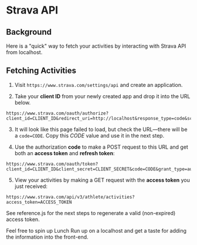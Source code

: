 # Strava API

## Background

Here is a "quick" way to fetch your activities by interacting with Strava API from localhost.

## Fetching Activities

1. Visit `https://www.strava.com/settings/api` and create an application.

2. Take your **client ID** from your newly created app and drop it into the URL below.

```
https://www.strava.com/oauth/authorize?client_id=CLIENT_ID&redirect_uri=http://localhost&response_type=code&scope=activity:read_all
```

3. It will look like this page failed to load, but check the URL—there will be a `code=CODE`. Copy this _CODE_ value and use it in the next step.

4. Use the authorization **code** to make a POST request to this URL and get both an **access token** and **refresh token**:

```
https://www.strava.com/oauth/token?client_id=CLIENT_ID&client_secret=CLIENT_SECRET&code=CODE&grant_type=authorization_code
```

5. View your activities by making a GET request with the **access token** you just received:

```
https://www.strava.com/api/v3/athlete/activities?access_token=ACCESS_TOKEN
```

See reference.js for the next steps to regenerate a valid (non-expired) access token.

Feel free to spin up Lunch Run up on a localhost and get a taste for adding the information into the front-end.
